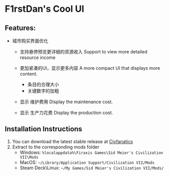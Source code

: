 # F1rstDan's Cool UI 



## Features:
- 城市购买界面优化
  - 支持悬停预览更详细的资源收入
    Support to view more detailed resource income

  - 更加紧凑的UI，显示更多内容
    A more compact UI that displays more content.
    - 条目的合理大小
    - 关键数字的加粗

  - 显示 维护费用
    Display the maintenance cost.

  - 显示 生产力花费
    Display the production cost.



## Installation Instructions
1. You can download the latest stable release at [Civfanatics](https://forums.civfanatics.com/resources/f1rstdans-cool-ui.31961/)
2. Extract to the corresponding mods folder
    * Windows: `%localappdata%\Firaxis Games\Sid Meier's Civilization VII\Mods`
    * MacOS: `~/Library/Application Support/Civilization VII/Mods`
    * Steam Deck\Linux: `~/My Games/Sid Meier's Civilization VII/Mods/`
